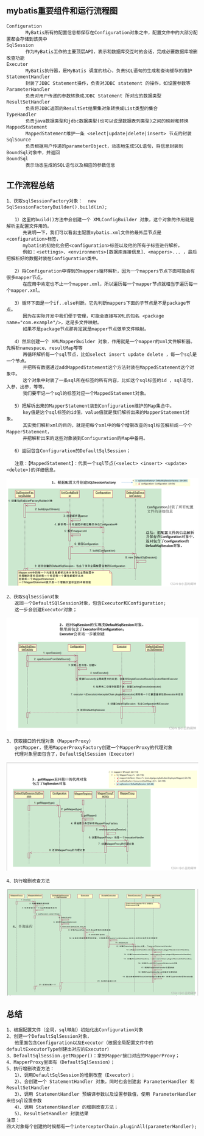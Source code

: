 ## mybatis重要组件和运行流程图
    Configuration 
           MyBatis所有的配置信息都保存在Configuration对象之中，配置文件中的大部分配置都会存储到该类中
    SqlSession 
           作为MyBatis工作的主要顶层API，表示和数据库交互时的会话，完成必要数据库增删改查功能
    Executor 
           MyBatis执行器，是MyBatis 调度的核心，负责SQL语句的生成和查询缓存的维护
    StatementHandler 
           封装了JDBC Statement操作，负责对JDBC statement 的操作，如设置参数等
    ParameterHandler 
           负责对用户传递的参数转换成JDBC Statement 所对应的数据类型
    ResultSetHandler 
           负责将JDBC返回的ResultSet结果集对象转换成List类型的集合
    TypeHandler 
           负责java数据类型和jdbc数据类型(也可以说是数据表列类型)之间的映射和转换
    MappedStatement 
           MappedStatement维护一条 <select|update|delete|insert> 节点的封装
    SqlSource 
           负责根据用户传递的parameterObject，动态地生成SQL语句，将信息封装到BoundSql对象中，并返回
    BoundSql 
           表示动态生成的SQL语句以及相应的参数信息

## 工作流程总结
    1、获取sqlSessionFactory对象：  new SqlSessionFactoryBuilder().build(in); 

       1）这里的build()方法中会创建一个 XMLConfigBuilder 对象，这个对象的作用就是解析主配置文件用的。
          先说明一下，我们可以看出主配置mybatis.xml文件的最外层节点是<configuration>标签，
          mybatis的初始化会把<configuration>标签以及他的所有子标签进行解析，
          例如：<settings>、<environments>[数据库连接信息]、<mappers>... ，最后把解析好的数据封装在Configuration类中。

       2）将Configuration中得到的mappers循环解析，因为一个mappers节点下面可能会有很多mapper节点。
          在应用中肯定也不止一个mapper.xml，所以遍历每一个mapper节点就相当于遍历每一个mapper.xml。

       3）循环下面是一个if..else判断。它先判断mappers下面的子节点是不是package节点。
          因为在实际开发中我们便于管理，可能会直接写XML的包名 <package name="com.example"/>，这是多文件映射。
          如果不是package节点那肯定就是mapper节点做单文件映射。

       4）然后创建一个 XMLMapperBuilder 对象，作用就是一个mapper的xml文件解析器。先解析namespace、resultMap等等
          再循环解析每一个sql节点，比如select insert update delete ，每一个sql是一个节点。
          并把所有数据通过addMappedStatement这个方法封装在MappedStatement这个对象中。
          这个对象中封装了一条sql所在标签的所有内容，比如这个sql标签的id ，sql语句，入参，出参，等等。
          我们要牢记一个sql的标签对应一个MappedStatement对象。

       5）把解析出来的MapperStatement装到Configuration维护的Map集合中。
          key值是这个sql标签的id值，value值就是我们解析出来的MapperStatement对象。
          其实我们解析xml的目的，就是把每个xml中的每个增删改查的sql标签解析成一个个MapperStatement，
          并把解析出来的这些对象装到Configuration的Map中备用。

       6）返回包含Configuration的DefaultSqlSession；

       注意：【MappedStatement】：代表一个sql节点(<select> <insert> <update> <delete>)的详细信息。
   ![1.png](src/main/resources/img/1.png)
    
    2、获取sqlSession对象
       返回一个DefaultSQlSession对象，包含Executor和Configuration;
       这一步会创建Executor对象；
   ![2.png](src/main/resources/img/2.png)

    3、获取接口的代理对象（MapperProxy）
       getMapper，使用MapperProxyFactory创建一个MapperProxy的代理对象
       代理对象里面包含了，DefaultSqlSession（Executor）
   ![3.png](src/main/resources/img/3.png)

    4、执行增删改查方法
   ![4.png](src/main/resources/img/4.png)
    
## 总结
    1、根据配置文件（全局，sql映射）初始化出Configuration对象
    2、创建一个DefaultSqlSession对象，
       他里面包含Configuration以及Executor（根据全局配置文件中的defaultExecutorType创建出对应的Executor）
    3、DefaultSqlSession.getMapper()：拿到Mapper接口对应的MapperProxy；
    4、MapperProxy里面有（DefaultSqlSession）；
    5、执行增删改查方法：
       1）、调用DefaultSqlSession的增删改查（Executor）；
       2）、会创建一个 StatementHandler 对象。同时也会创建出 ParameterHandler 和 ResultSetHandler
       3）、调用 StatementHandler 预编译参数以及设置参数值，使用 ParameterHandler 来给sql设置参数
       4）、调用 StatementHandler 的增删改查方法；
       5）、ResultSetHandler 封装结果
    注意：
    四大对象每个创建的时候都有一个interceptorChain.pluginAll(parameterHandler);